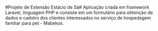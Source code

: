 #Projeto de Extensão Estácio de Sá#
Aplicação criada em framework Laravel, linguagem PHP e consiste em um formulário para obtenção de dados e cadstro dos clientes interessados no serviço de hospedagem familiar para pet - Mabekos.

